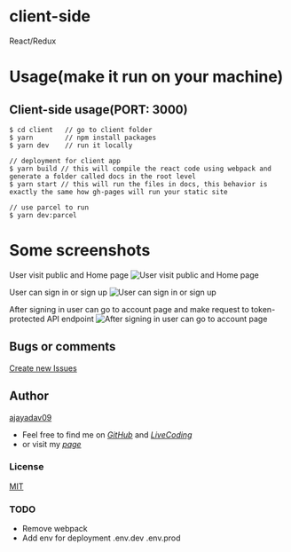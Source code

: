 # client-side
React/Redux

# Usage(make it run on your machine)

## Client-side usage(PORT: 3000)
```terminal
$ cd client   // go to client folder
$ yarn        // npm install packages
$ yarn dev    // run it locally

// deployment for client app
$ yarn build // this will compile the react code using webpack and generate a folder called docs in the root level
$ yarn start // this will run the files in docs, this behavior is exactly the same how gh-pages will run your static site

// use parcel to run
$ yarn dev:parcel
```

# Some screenshots

User visit public and Home page
![User visit public and Home page](http://i.imgur.com/ORCGHHY.png)

User can sign in or sign up
![User can sign in or sign up](http://i.imgur.com/rrmbU5I.png)

After signing in user can go to account page and make request to token-protected API endpoint
![After signing in user can go to account page](http://i.imgur.com/FzLB51u.png)

## Bugs or comments
[Create new Issues](https://github.com/ajayadav09/mern/issues)

## Author
[ajayadav09](ajayadav09.github.io)
- Feel free to find me on _[GitHub](https://github.com/ajayadav09)_ and _[LiveCoding](https://www.livecoding.tv/ajayadav09/)_
- or visit my _[page](http://ajayadav09.github.io/)_

### License
[MIT](https://github.com/ajayadav09/eventbrite-api/blob/master/LICENSE)


### TODO
- Remove webpack
- Add env for deployment .env.dev .env.prod